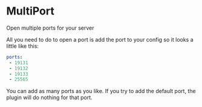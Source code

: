 # MultiPort
Open multiple ports for your server

All you need to do to open a port is add the port to your config so it looks a little like this:
```YAML
ports:
 - 19131
 - 19132
 - 19133
 - 25565
```
You can add as many ports as you like. If you try to add the default port, the plugin will do nothing for that port.
